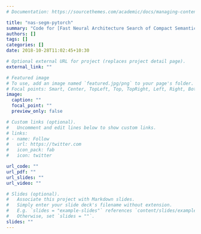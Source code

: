 ```yaml
---
# Documentation: https://sourcethemes.com/academic/docs/managing-content/

title: "nas-segm-pytorch"
summary: "Code for [Fast Neural Architecture Search of Compact Semantic Segmentation Models via Auxiliary Cells](https://arxiv.org/abs/1810.10804), CVPR '19. RL based NAS for semantic segmentation with bags of tricks."
authors: []
tags: []
categories: []
date: 2018-10-28T11:02:45+10:30

# Optional external URL for project (replaces project detail page).
external_link: ""

# Featured image
# To use, add an image named `featured.jpg/png` to your page's folder.
# Focal points: Smart, Center, TopLeft, Top, TopRight, Left, Right, BottomLeft, Bottom, BottomRight.
image:
  caption: ""
  focal_point: ""
  preview_only: false

# Custom links (optional).
#   Uncomment and edit lines below to show custom links.
# links:
# - name: Follow
#   url: https://twitter.com
#   icon_pack: fab
#   icon: twitter

url_code: ""
url_pdf: ""
url_slides: ""
url_video: ""

# Slides (optional).
#   Associate this project with Markdown slides.
#   Simply enter your slide deck's filename without extension.
#   E.g. `slides = "example-slides"` references `content/slides/example-slides.md`.
#   Otherwise, set `slides = ""`.
slides: ""
---
```

